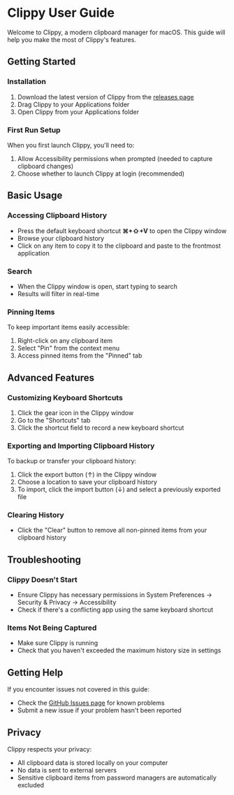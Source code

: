 # Clippy User Guide

Welcome to Clippy, a modern clipboard manager for macOS. This guide will help you make the most of Clippy's features.

## Getting Started

### Installation

1. Download the latest version of Clippy from the [releases page](https://github.com/YOUR_USERNAME/Clippy/releases)
2. Drag Clippy to your Applications folder
3. Open Clippy from your Applications folder

### First Run Setup

When you first launch Clippy, you'll need to:

1. Allow Accessibility permissions when prompted (needed to capture clipboard changes)
2. Choose whether to launch Clippy at login (recommended)

## Basic Usage

### Accessing Clipboard History

- Press the default keyboard shortcut **⌘+⇧+V** to open the Clippy window
- Browse your clipboard history
- Click on any item to copy it to the clipboard and paste to the frontmost application

### Search

- When the Clippy window is open, start typing to search
- Results will filter in real-time

### Pinning Items

To keep important items easily accessible:

1. Right-click on any clipboard item
2. Select "Pin" from the context menu
3. Access pinned items from the "Pinned" tab

## Advanced Features

### Customizing Keyboard Shortcuts

1. Click the gear icon in the Clippy window
2. Go to the "Shortcuts" tab
3. Click the shortcut field to record a new keyboard shortcut

### Exporting and Importing Clipboard History

To backup or transfer your clipboard history:

1. Click the export button (↑) in the Clippy window
2. Choose a location to save your clipboard history
3. To import, click the import button (↓) and select a previously exported file

### Clearing History

- Click the "Clear" button to remove all non-pinned items from your clipboard history

## Troubleshooting

### Clippy Doesn't Start

- Ensure Clippy has necessary permissions in System Preferences → Security & Privacy → Accessibility
- Check if there's a conflicting app using the same keyboard shortcut

### Items Not Being Captured

- Make sure Clippy is running
- Check that you haven't exceeded the maximum history size in settings

## Getting Help

If you encounter issues not covered in this guide:

- Check the [GitHub Issues page](https://github.com/YOUR_USERNAME/Clippy/issues) for known problems
- Submit a new issue if your problem hasn't been reported

## Privacy

Clippy respects your privacy:

- All clipboard data is stored locally on your computer
- No data is sent to external servers
- Sensitive clipboard items from password managers are automatically excluded 